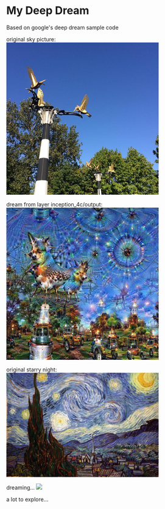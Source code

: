 # My Deep Dream
Based on google's deep dream sample code

original sky picture:
<img src="https://github.com/aptxna/my_deep_dream/blob/master/sky.jpg" width="400">

dream from layer inception_4c/output:
<img src="https://github.com/aptxna/my_deep_dream/blob/master/sky_dream_100.jpg" width="400">

original starry night:
<img src="https://github.com/aptxna/my_deep_dream/blob/master/star.jpg" width="400">

dreaming...
<img src="https://github.com/aptxna/my_deep_dream/blob/master/star_50.jpg" width="400">

a lot to explore...